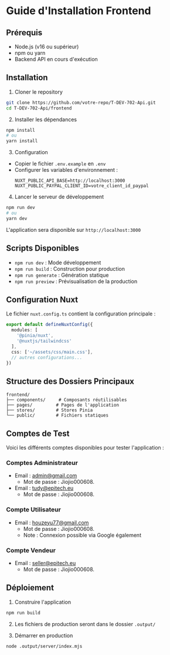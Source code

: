 # Guide d'Installation Frontend

## Prérequis
- Node.js (v16 ou supérieur)
- npm ou yarn
- Backend API en cours d'exécution

## Installation

1. Cloner le repository
```bash
git clone https://github.com/votre-repo/T-DEV-702-Api.git
cd T-DEV-702-Api/frontend
```

2. Installer les dépendances
```bash
npm install
# ou
yarn install
```

3. Configuration
- Copier le fichier `.env.example` en `.env`
- Configurer les variables d'environnement :
  ```env
  NUXT_PUBLIC_API_BASE=http://localhost:3000
  NUXT_PUBLIC_PAYPAL_CLIENT_ID=votre_client_id_paypal
  ```

4. Lancer le serveur de développement
```bash
npm run dev
# ou
yarn dev
```

L'application sera disponible sur `http://localhost:3000`

## Scripts Disponibles
- `npm run dev` : Mode développement
- `npm run build` : Construction pour production
- `npm run generate` : Génération statique
- `npm run preview` : Prévisualisation de la production

## Configuration Nuxt
Le fichier `nuxt.config.ts` contient la configuration principale :
```typescript
export default defineNuxtConfig({
  modules: [
    '@pinia/nuxt',
    '@nuxtjs/tailwindcss'
  ],
  css: ['~/assets/css/main.css'],
  // autres configurations...
})
```

## Structure des Dossiers Principaux
```
frontend/
├── components/     # Composants réutilisables
├── pages/         # Pages de l'application
├── stores/        # Stores Pinia
└── public/        # Fichiers statiques
```

## Comptes de Test
Voici les différents comptes disponibles pour tester l'application :

### Comptes Administrateur
- Email : admin@gmail.com
  - Mot de passe : Jiojio000608.
- Email : tudy@epitech.eu
  - Mot de passe : Jiojio000608.

### Compte Utilisateur
- Email : houzeyu77@gmail.com
  - Mot de passe : Jiojio000608.
  - Note : Connexion possible via Google également

### Compte Vendeur
- Email : seller@epitech.eu
  - Mot de passe : Jiojio000608.

## Déploiement
1. Construire l'application
```bash
npm run build
```

2. Les fichiers de production seront dans le dossier `.output/`

3. Démarrer en production
```bash
node .output/server/index.mjs
